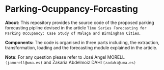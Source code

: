 # Parking-Ocuppancy-Forcasting

**About:** This repository provides the source code of the proposed parking forecasting pipline devised in the article `Time Series Forecasting for Parking Occupancy: Case Study of Malaga and Birmingham Cities`.

**Components:** The code is organised in three parts including, the extraction, transformation, loading and the forecasting module explained in the article.

**Note:** For any question please refer to José Angel MORELL `(jamorell@uma.es)` and Zakaria Abdelmoiz DAHI `(zadahi@uma.es)`